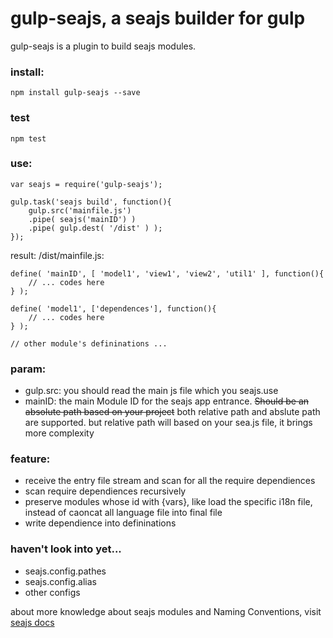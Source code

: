 # gulp-seajs, a seajs builder for gulp

gulp-seajs is a plugin to build seajs modules.

### install:
    
    npm install gulp-seajs --save

### test

    npm test
### use:
    
    var seajs = require('gulp-seajs');

    gulp.task('seajs build', function(){
        gulp.src('mainfile.js')
        .pipe( seajs('mainID') )
        .pipe( gulp.dest( '/dist' ) );
    });

result:
    /dist/mainfile.js:

    define( 'mainID', [ 'model1', 'view1', 'view2', 'util1' ], function(){
        // ... codes here
    } );

    define( 'model1', ['dependences'], function(){
        // ... codes here
    } );

    // other module's defininations ...


### param: 

* gulp.src:  you should read the main js file which you seajs.use
* mainID: the main Module ID for the seajs app entrance. ~~Should be an absolute path based on your project~~ both relative path and abslute path are supported. but relative path will based on your sea.js file, it brings more complexity

### feature:
* receive the entry file stream and scan for all the require dependiences
* scan require dependiences recursively
* preserve modules whose id with {vars}, like load the specific i18n file, instead of caoncat all language file into final file
* write dependience into defininations

### haven't look into yet...
* seajs.config.pathes
* seajs.config.alias
* other configs

about more knowledge about seajs modules and Naming Conventions, visit [seajs docs](http://seajs.org/docs/#docs)